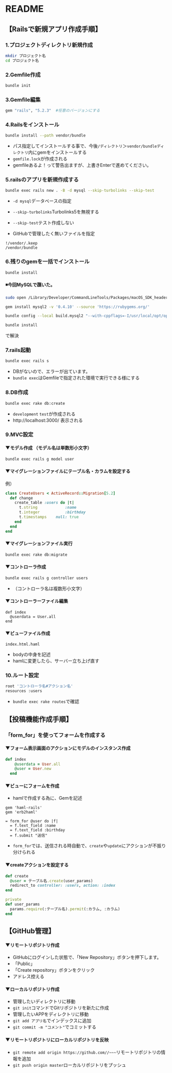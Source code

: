 # README

## 【Railsで新規アプリ作成手順】

### 1.プロジェクトディレクトリ新規作成
```bash
mkdir プロジェクト名
cd プロジェクト名
```

### 2.Gemfile作成
```bash
bundle init
```

### 3.Gemfile編集
```bash
gem "rails", "5.2.3"  #任意のバージョンにする
```

### 4.Railsをインストール
```bash
bundle install --path vendor/bundle
```
* パス指定してインストールする事で、今後`/ディレクトリ`＞`vendor/bundleディレクトリ`内にgemをインストールする
* `gemfile.lock`が作成される
* gemfileあるよ！って警告出ますが、上書きEnterで進めてください。


### 5.railsのアプリを新規作成する
```bash
bundle exec rails new . -B -d mysql --skip-turbolinks --skip-test
```
* `-d mysql`データベースの指定
* `--skip-turbolinks`Turbolinks5を無視する
* `--skip-test`テスト作成しない

* GitHubで管理したく無いファイルを指定
```gitignore
!/vendor/.keep
/vendor/bundle
```

### 6.残りのgemを一括でインストール
```bash
bundle install
```
#### ◾今回MySQLで躓いた。
```bash
sudo open /Library/Developer/CommandLineTools/Packages/macOS_SDK_headers_for_macOS_10.14.pkg
```
```bash
gem install mysql2 -v '0.4.10' --source 'https://rubygems.org/'
```
```bash
bundle config --local build.mysql2 "--with-cppflags=-I/usr/local/opt/openssl/include"
```
```bash
bundle install
```
で解決


### 7.rails起動
```bash
bundle exec rails s
```
* DBがないので、エラーが出ています。
* `bundle exec`はGemfileで指定された環境で実行できる様にする


### 8.DB作成
```bash
bundle exec rake db:create
```
* `development` `test`が作成される
* http://localhost:3000/ 表示される

### 9.MVC設定
#### ▼モデル作成 （モデル名は単数形小文字）
```bash
bundle exec rails g model user
```
#### ▼マイグレーションファイルにテーブル名・カラムを設定する
例）
```user.rb
class CreateUsers < ActiveRecord::Migration[5.2]
  def change
    create_table :users do |t|
      t.string            :name
      t.integer           :birthday
      t.timestamps    null: true
    end
  end
end
```
#### ▼マイグレーションファイル実行
```bash
bundle exec rake db:migrate
```
#### ▼コントローラ作成
```bash
bundle exec rails g controller users
```
* （コントローラ名は複数形小文字）

#### ▼コントローラーファイル編集
```
def index 
  @userdata = User.all
end
```

#### ▼ビューファイル作成
```
index.html.haml
```
* bodyの中身を記述
* hamlに変更したら、サーバー立ち上げ直す


### 10.ルート設定
```bash
root 'コントローラ名#アクション名'
resources :users
```
* `bundle exec rake routes`で確認

## 【投稿機能作成手順】

### 「form_for」を使ってフォームを作成する
#### ▼フォーム表示画面のアクションにモデルのインスタンス作成
```users_controller.rb
def index
    @userdata = User.all
    @user = User.new
  end
```
#### ▼ビューにフォームを作成
* hamlで作成する為に、Gemを記述
```Gemfile
gem 'haml-rails'
gem 'erb2haml'
```
```index.html.haml
= form_for @user do |f|
  = f.text_field :name
  = f.text_field :birthday
  = f.submit "送信"
```
* `form_for`では、送信される時自動で、`create`や`update`にアクションが不振り分けられる

#### ▼createアクションを設定する
```user_controller.rb
def create
  @user = テーブル名.create(user_params)
  redirect_to controller: :users, action: :index
end

private
def user_params
  params.require(:テーブル名).permit(:カラム, :カラム)
end
```

## 【GitHub管理】
#### ▼リモートリポジトリ作成
* GitHubにログインした状態で、「New Repository」ボタンを押下します。
* 「Public」
* 「Create repository」ボタンをクリック
* アドレス控える

#### ▼ローカルリポジトリ作成
* 管理したいディレクトリに移動
* `git init`コマンドでGitリポジトリを新たに作成
* 管理したいAPPをディレクトリに移動
* `git add アプリ名`でインデックスに追加
* `git commit -m "コメント"`でコミットする

#### ▼リモートリポジトリにローカルリポジトリを反映
* `git remote add origin https://github.com//~~~`リモートリポジトリの情報を追加
* `git push origin master`ローカルリポジトリをプッシュ
